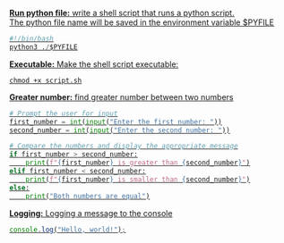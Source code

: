 
<u>**Run python file:**<u/> write a shell script that runs a python script.<br>
The python file name will be saved in the environment variable $PYFILE
```python
#!/bin/bash
python3 ./$PYFILE
```
<u>**Executable:**</u> Make the shell script executable:
```bash-shell
chmod +x script.sh
```
<u>**Greater number:**</u> find greater number between two numbers
```python
# Prompt the user for input
first_number = int(input("Enter the first number: "))
second_number = int(input("Enter the second number: "))

# Compare the numbers and display the appropriate message
if first_number > second_number:
    print(f"{first_number} is greater than {second_number}")
elif first_number < second_number:
    print(f"{first_number} is smaller than {second_number}")
else:
    print("Both numbers are equal")
```

<u>**Logging:**</u> Logging a message to the console
```javascript
console.log("Hello, world!");
```


